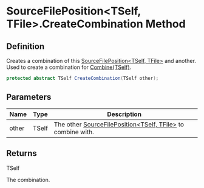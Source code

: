 # SourceFilePosition&lt;TSelf, TFile&gt;.CreateCombination Method
## Definition

Creates a combination of this [SourceFilePosition&lt;TSelf, TFile&gt;](MrKWatkins.Ast.Position.SourceFilePosition-2.md) and another. Used to create a combination for [Combine(TSelf)](MrKWatkins.Ast.Position.SourceFilePosition-2.Combine.md).

```c#
protected abstract TSelf CreateCombination(TSelf other);
```

## Parameters

| Name | Type | Description |
| ---- | ---- | ----------- |
| other | TSelf | The other [SourceFilePosition&lt;TSelf, TFile&gt;](MrKWatkins.Ast.Position.SourceFilePosition-2.md) to combine with. |

## Returns

TSelf

The combination.
